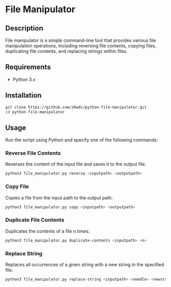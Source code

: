 # File Manipulator

## Description

File manipulator is a simple command-line tool that provides various file manipulation operations, including reversing file contents, copying files, duplicating file contents, and replacing strings within files.

## Requirements

- Python 3.x

## Installation

```bash
git clone https://github.com/z6wdc/python-file-manipulator.git
cd python-file-manipulator
```

## Usage

Run the script using Python and specify one of the following commands:

### Reverse File Contents

Reverses the content of the input file and saves it to the output file.

```bash
python3 file_manipulator.py reverse <inputpath> <outputpath>
```

### Copy File

Copies a file from the input path to the output path.

```bash
python3 file_manipulator.py copy <inputpath> <outputpath>
```

### Duplicate File Contents

Duplicates the contents of a file n times.

```bash
python3 file_manipulator.py duplicate-contents <inputpath> <n>
```

### Replace String

Replaces all occurrences of a given string with a new string in the specified file.

```bash
python3 file_manipulator.py replace-string <inputpath> <needle> <newstring>
```
